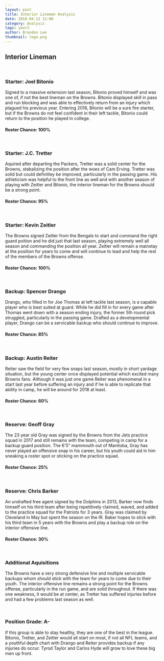 ```yaml
---
layout: post
title: Interior Lineman Analysis
date: 2018-04-12 12:00
category: Analysis
tags: year2
author: Brandon Lee
thumbnail: logo.png
---
```


## Interior Lineman

<br>

### Starter: Joel Bitonio

Signed to a massive extension last season, Bitonio proved himself and was one of, if not the best lineman on the Browns. Bitonio displayed skill in pass and run blocking and was able to effectively return from an injury which plagued his previous year. Entering 2018, Bitonio will be a sure fire starter, but if the Browns do not feel confident in their left tackle, Bitonio could return to the position he played in college.

#### Roster Chance: 100%

<br>

### Starter: J.C. Tretter

Aquired after departing the Packers, Tretter was a solid center for the Browns, stabalizing the position after the woes of Cam Erving. Tretter was solid but could definitley be improved, particularly in the passing game. His athleticism was helpful to the front line as well and with another season of playing with Zeitler and Bitonio, the interior lineman for the Browns should be a strong point.

#### Roster Chance: 95%

<br>

### Starter: Kevin Zeitler

The Browns signed Zeitler from the Bengals to start and command the right guard poition and he did just that last season, playing extremely well all season and commanding the position all year. Zeitler will remain a mainstay at the position for years to come and will continue to lead and help the rest of the members of the Browns offense.

#### Roster Chance: 100%

<br>

### Backup: Spencer Drango

Drango, who filled in for Joe Thomas at left tackle last season, is a capable player who is best suited at guard. While he did fill in for every game after Thomas went down with a season ending injury, the former 5th round pick struggled, particularly in the passing game. Drafted as a developmental player, Drango can be a servicable backup who should continue to improve.

#### Roster Chance: 85%

<br>

### Backup: Austin Reiter

Reiter saw the field for very few snaps last season, mostly in short yardage situation, but the young center once displayed potential which excited many Browns fans. Although it was just one game Reiter was phenomenal in a start last year before suffering an injury and if he is able to replicate that ability in camp, he will be around for 2018 at least.

#### Roster Chance: 60%

<br>

### Reserve: Geoff Gray

The 23 year old Gray was signed by the Browns from the Jets practice squad in 2017 and still remains with the team, competing in camp for a backup guard position. The 6'5" mammouth out of Manitoba, Gray has never played an offensive snap in his career, but his youth could aid in him sneaking a roster spot or sticking on the practice squad. 

#### Roster Chance: 25%

<br>

### Reserve: Chris Barker

An undrafted free agent signed by the Dolphins in 2013, Barker now finds himself on his third team after being repetitively claimed, waved, and added to the practice squad for the Patriots for 3 years. Gray was claimed by Cleveland in May but spent the season on the IR. Baker hopes to stick with his third team in 5 years with the Browns and play a backup role on the interior offensive line.

#### Roster Chance: 30%

<br>

### Additional Aquisitions

The Browns have a very strong defensive line and multiple servicable backups whom should stick with the team for years to come due to their youth. The interior offensive line remains a strong point for the Browns offense, particularly in the run game, and are solid throughout. If there was one weakness, it would be at center, as Tretter has suffered injuries before and had a few problems last season as well.

<br>

### Position Grade: A-

If this group is able to stay healthy, they are one of the best in the league. Bitonio, Tretter, and Zeitler would all start on most, if not all NFL teams, and a youthful depth chart with Drango and Reiter provides backup if any injuries do occur. Tyrod Taylor and Carlos Hyde will grow to love these big men up front.
